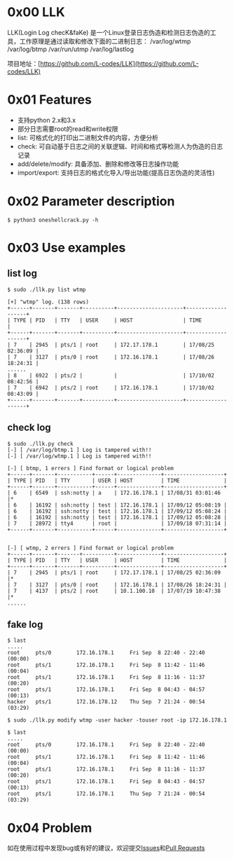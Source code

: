 # 0x00 LLK
LLK(Login Log checK&faKe) 是一个Linux登录日志伪造和检测日志伪造的工具，工作原理是通过读取和修改下面的二进制日志：
  /var/log/wtmp
  /var/log/btmp
  /var/run/utmp
  /var/log/lastlog

项目地址：[https://github.com/L-codes/LLK](https://github.com/L-codes/LLK)

# 0x01 Features
- 支持python 2.x和3.x
- 部分日志需要root的read和write权限
- list: 可格式化的打印出二进制文件的内容，方便分析
- check: 可自动基于日志之间的关联逻辑、时间和格式等检测人为伪造的日志记录
- add/delete/modify: 具备添加、删除和修改等日志操作功能
- import/export: 支持日志的格式化导入/导出功能(提高日志伪造的灵活性)

# 0x02 Parameter description
```
$ python3 oneshellcrack.py -h
```

# 0x03 Use examples

## list log
```
$ sudo ./llk.py list wtmp 

[+] "wtmp" log. (138 rows)
+------+-------+-------+----------+---------------------+-------------------+
| TYPE | PID   | TTY   | USER     | HOST                | TIME              |
+------+-------+-------+----------+---------------------+-------------------+
| 7    | 2945  | pts/1 | root     | 172.17.178.1        | 17/08/25 02:36:09 |
| 7    | 3127  | pts/0 | root     | 172.16.178.1        | 17/08/26 18:24:31 |
......
| 8    | 6922  | pts/2 |          |                     | 17/10/02 08:42:56 |
| 7    | 6942  | pts/2 | root     | 172.16.178.1        | 17/10/02 08:43:09 |
+------+-------+-------+----------+---------------------+-------------------+
```

## check log
```
$ sudo ./llk.py check
[-] [ /var/log/btmp.1 ] Log is tampered with!!
[-] [ /var/log/wtmp.1 ] Log is tampered with!!

[-] [ btmp, 1 errers ] Find format or logical problem
+------+-------+-----------+------+--------------+-------------------+
| TYPE | PID   | TTY       | USER | HOST         | TIME              |
+------+-------+-----------+------+--------------+-------------------+
| 6    | 6549  | ssh:notty | a    | 172.16.178.1 | 17/08/31 03:01:46 |*
| 6    | 16192 | ssh:notty | test | 172.16.178.1 | 17/09/12 05:08:19 |
| 6    | 16192 | ssh:notty | test | 172.16.178.1 | 17/09/12 05:08:24 |
| 6    | 16192 | ssh:notty | test | 172.16.178.1 | 17/09/12 05:08:28 |
| 7    | 28972 | tty4      | root |              | 17/09/18 07:31:14 |
+------+-------+-----------+------+--------------+-------------------+


[-] [ wtmp, 2 errers ] Find format or logical problem
+------+-------+-------+----------+--------------+-------------------+
| TYPE | PID   | TTY   | USER     | HOST         | TIME              |
+------+-------+-------+----------+--------------+-------------------+
| 7    | 2945  | pts/1 | root     | 172.17.178.1 | 17/08/25 02:36:09 |*
| 7    | 3127  | pts/0 | root     | 172.16.178.1 | 17/08/26 18:24:31 |
| 7    | 4137  | pts/2 | root     | 10.1.100.10  | 17/07/19 10:47:38 |*
......
```

## fake log
```
$ last
.....
root     pts/0        172.16.178.1     Fri Sep  8 22:40 - 22:40  (00:00)
root     pts/1        172.16.178.1     Fri Sep  8 11:42 - 11:46  (00:04)
root     pts/1        172.16.178.1     Fri Sep  8 11:16 - 11:37  (00:20)
root     pts/1        172.16.178.1     Fri Sep  8 04:43 - 04:57  (00:13)
hacker   pts/1        172.16.178.12    Thu Sep  7 21:24 - 00:54  (03:29)

$ sudo ./llk.py modify wtmp -user hacker -touser root -ip 172.16.178.1

$ last
.....
root     pts/0        172.16.178.1     Fri Sep  8 22:40 - 22:40  (00:00)
root     pts/1        172.16.178.1     Fri Sep  8 11:42 - 11:46  (00:04)
root     pts/1        172.16.178.1     Fri Sep  8 11:16 - 11:37  (00:20)
root     pts/1        172.16.178.1     Fri Sep  8 04:43 - 04:57  (00:13)
root     pts/1        172.16.178.1     Thu Sep  7 21:24 - 00:54  (03:29)
```


# 0x04 Problem
如在使用过程中发现bug或有好的建议，欢迎提交[Issues](https://github.com/L-codes/LLK/issues)和[Pull Requests](https://github.com/L-codes/LLK/pulls)
